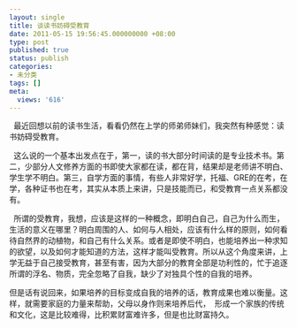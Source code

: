 ```yaml
---
layout: single
title: 谈读书妨碍受教育
date: 2011-05-15 19:56:45.000000000 +08:00
type: post
published: true
status: publish
categories:
- 未分类
tags: []
meta:
  views: '616'
---
```

<p>&#160; 最近回想以前的读书生活，看看仍然在上学的师弟师妹们，我突然有种感觉：读书妨碍受教育。</p>
<p>&#160; 这么说的一个基本出发点在于，第一，读的书大部分时间读的是专业技术书。第二，少部分人文修养方面的书即使大家都在读，都在背，结果却是老师讲不明白、学生学不明白。第三，自学方面的事情，有些人非常好学，托福、GRE的在考，在学，各种证书也在考，其实从本质上来讲，只是技能而已，和受教育一点关系都没有。</p>
<p>&#160; 所谓的受教育，我想，应该是这样的一种概念，即明白自己，自己为什么而生，生活的意义在哪里？明白周围的人、如何与人相处，应该有什么样的原则，如何看待自然界的动植物，和自己有什么关系。或者是即使不明白，也能培养出一种求知的欲望，以及如何才能知道的方法，这样才能叫受教育。所以从这个角度来讲，上学无益于自己接受教育，甚至有害，因为大部分的教育全部是功利性的，忙于追逐所谓的浮名、物质，完全忽略了自我，缺少了对独具个性的自我的培养。</p>
<p> 但是话有说回来，如果培养的目标变成自我的培养的话，教育成果也难以衡量。这样，就需要家庭的力量来帮助，父母以身作则来培养后代，&#160; 形成一个家族的传统和文化，这是比较难得，比积累财富难许多，但是也比财富持久。</p>
